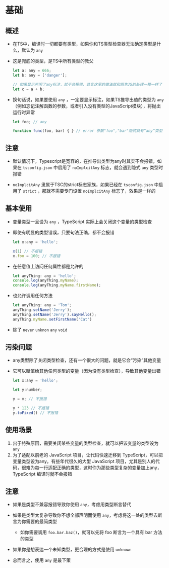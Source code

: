# 基础

## 概述

+ 在TS中，编译时一切都要有类型，如果你和TS类型检查器无法确定类型是什么，默认为 `any`
+ 这是兜底的类型，是TS中所有类型的教父

  ```js
  let a: any = 666;
  let b: any = ['danger'];

  // 如果显示声明了any标注，就不会报错，其实这里的做法就和原生JS的处理一模一样了
  let c = a + b;
  ```

+ 换句话说，如果要使用 `any` ，一定要显示标注，如果TS推导出值的类型为 `any` （例如忘记注解函数的参数，或者引入没有类型的JavaScript模块），将抛出运行时异常

  ```js
  let foo; // any

  function func(foo, bar) { } // error 参数"foo","bar"隐式具有“any”类型
  ```

## 注意

+ 默认情况下，Typescript是宽容的，在推导出类型为any时其实不会报错，如果在 `tsconfig.json` 中启用了 `noImplcitAny` 标志，就会遇到隐式 `any` 类型时报错

+ `noImplcitAny` 隶属于TSC的strict标志家族，如果已经在 `tsconfig.json` 中启用了 `strict` ，那就不需要专门设置 `noImplcitAny` 标志了，效果是一样的

## 基本使用

+ 变量类型一旦设为 `any` ，TypeScript 实际上会关闭这个变量的类型检查
+ 即使有明显的类型错误，只要句法正确，都不会报错

  ```js
  let x:any = 'hello';

  x(1) // 不报错
  x.foo = 100; // 不报错
  ```

+ 在任意值上访问任何属性都是允许的

  ```js
  let anyThing: any = 'hello';
  console.log(anyThing.myName);
  console.log(anyThing.myName.firstName);
  ```

+ 也允许调用任何方法

  ```js
  let anyThing: any = 'Tom';
  anyThing.setName('Jerry');
  anyThing.setName('Jerry').sayHello();
  anyThing.myName.setFirstName('Cat')
  ```

+ 除了 `never` `unknon` `any` `void`

## 污染问题

+ any类型除了关闭类型检查，还有一个很大的问题，就是它会“污染”其他变量
+ 它可以赋值给其他任何类型的变量（因为没有类型检查），导致其他变量出错

  ```js
  let x:any = 'hello';

  let y:number;

  y = x; // 不报错

  y * 123 // 不报错
  y.toFixed() // 不报错
  ```

## 使用场景

1. 出于特殊原因，需要关闭某些变量的类型检查，就可以把该变量的类型设为 `any`
2. 为了适配以前老的 JavaScript 项目，让代码快速迁移到 TypeScript，可以把变量类型设为any。有些年代很久的大型 JavaScript 项目，尤其是别人的代码，很难为每一行适配正确的类型，这时你为那些类型复杂的变量加上any，TypeScript 编译时就不会报错

## 注意

+ 如果是类型不兼容报错导致你使用 `any`，考虑用类型断言替代
+ 如果是类型太复杂导致你不想全部声明而使用 `any`，考虑将这一处的类型去断言为你需要的最简类型

  + 如你需要调用 `foo.bar.baz()`，就可以先将 foo 断言为一个具有 bar 方法的类型

+ 如果你是想表达一个未知类型，更合理的方式是使用 `unknown`

+ 总而言之，使用 `any` 是最下策
